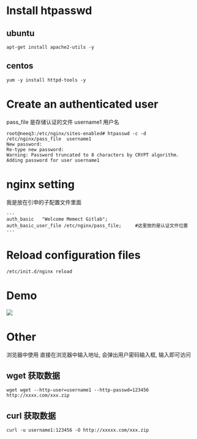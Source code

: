 # Install htpasswd 

## ubuntu

```
apt-get install apache2-utils -y
```

## centos

```
yum -y install httpd-tools -y
```



# Create an authenticated user

pass_file 是存储认证的文件  username1 用户名

```
root@neeq3:/etc/nginx/sites-enabled# htpasswd -c -d /etc/nginx/pass_file  username1
New password:
Re-type new password:
Warning: Password truncated to 8 characters by CRYPT algorithm.
Adding password for user username1
```



# nginx setting

我是放在引申的子配置文件里面

```
···
auth_basic   "Welcome Memect Gitlab";
auth_basic_user_file /etc/nginx/pass_file;     #这里放的是认证文件位置
···
```

# Reload configuration files 

```
/etc/init.d/nginx reload
```



# Demo

![](https://lijinghua-img.oss-cn-beijing.aliyuncs.com/blog/nginx_%E8%AE%A4%E8%AF%81.png)

# Other

 浏览器中使用 直接在浏览器中输入地址, 会弹出用户密码输入框, 输入即可访问 

## wget 获取数据

```
wget wget --http-user=username1 --http-passwd=123456 http://xxxx.com/xxx.zip  
```

## curl 获取数据

```
curl -u username1:123456 -O http://xxxxx.com/xxx.zip
```

